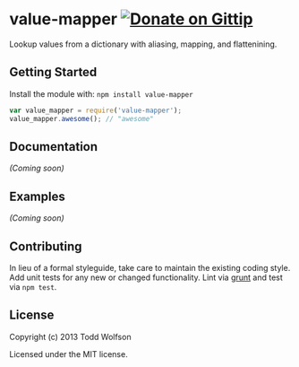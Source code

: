 # value-mapper [![Donate on Gittip](http://badgr.co/gittip/twolfson.png)](https://www.gittip.com/twolfson/)

Lookup values from a dictionary with aliasing, mapping, and flattenining.

## Getting Started
Install the module with: `npm install value-mapper`

```javascript
var value_mapper = require('value-mapper');
value_mapper.awesome(); // "awesome"
```

## Documentation
_(Coming soon)_

## Examples
_(Coming soon)_

## Contributing
In lieu of a formal styleguide, take care to maintain the existing coding style. Add unit tests for any new or changed functionality. Lint via [grunt](https://github.com/gruntjs/grunt) and test via `npm test`.

## License
Copyright (c) 2013 Todd Wolfson

Licensed under the MIT license.
